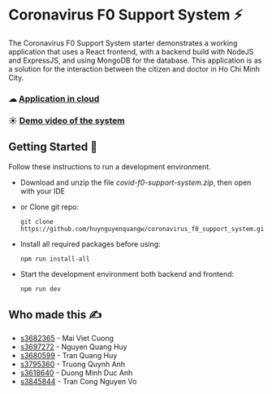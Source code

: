 # Coronavirus F0 Support System ⚡

The Coronavirus F0 Support System starter demonstrates a working application that uses a React frontend, with a backend build with NodeJS and ExpressJS, and using MongoDB for the database. This application is as a solution for the interaction between the citizen and doctor in Ho Chi Minh City.
### ☁ [Application in cloud](https://covid-f0-support-system.herokuapp.com/)
### ☀ [Demo video of the system](https://youtu.be/P_rKv6J2bfg)

## Getting Started 🌟

Follow these instructions to run a development environment.

  - Download and unzip the file *covid-f0-support-system.zip*, then open with your IDE
   
  - or Clone git repo:

    ```
    git clone https://github.com/huynguyenquangw/coronavirus_f0_support_system.git
    ```
   
  - Install all required packages before using:

    ```
    npm run install-all
    ```
   
  - Start the development environment both backend and frontend:

    ```
    npm run dev
    ```

 
## Who made this ✍

  - [s3682365](https://github.com/maivietcuong) - Mai Viet Cuong 
  - [s3697272](https://github.com/huynguyenquangw) - Nguyen Quang Huy  
  - [s3680599](https://github.com/HuyTran061019) - Tran Quang Huy  
  - [s3795360](https://github.com/TNQA1) - Truong Quynh Anh 
  - [s3618640](https://github.com/Dandethegame) - Duong Minh Duc Anh  
  - [s3845844](https://github.com/lukevo4) - Tran Cong Nguyen Vo